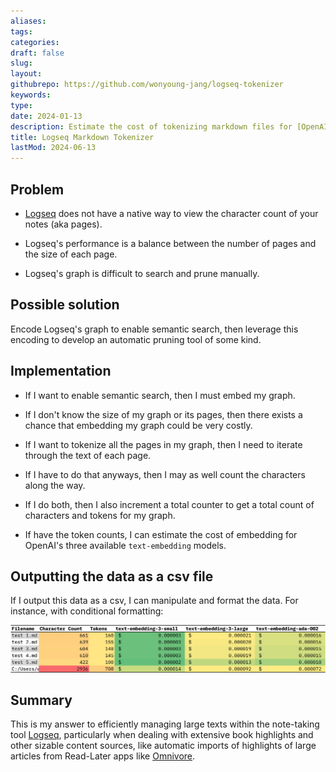 ```yaml
---
aliases: 
tags:
categories:
draft: false
slug: 
layout: 
githubrepo: https://github.com/wonyoung-jang/logseq-tokenizer
keywords: 
type: 
date: 2024-01-13
description: Estimate the cost of tokenizing markdown files for [OpenAI's text-embedding models](https://platform.openai.com/docs/guides/embeddings/)
title: Logseq Markdown Tokenizer
lastMod: 2024-06-13
---
```

## Problem

  + [Logseq](https://logseq.com/) does not have a native way to view the character count of your notes (aka pages).

  + Logseq's performance is a balance between the number of pages and the size of each page.

  + Logseq's graph is difficult to search and prune manually.

## Possible solution

Encode Logseq's graph to enable semantic search, then leverage this encoding to develop an automatic pruning tool of some kind.

## Implementation

  + If I want to enable semantic search, then I must embed my graph.

  + If I don't know the size of my graph or its pages, then there exists a chance that embedding my graph could be very costly.

  + If I want to tokenize all the pages in my graph, then I need to iterate through the text of each page.

  + If I have to do that anyways, then I may as well count the characters along the way.

  + If I do both, then I also increment a total counter to get a total count of characters and tokens for my graph.

  + If have the token counts, I can estimate the cost of embedding for OpenAI's three available `text-embedding` models.

## Outputting the data as a csv file

If I output this data as a csv, I can manipulate and format the data. For instance, with conditional formatting:

![example_output.png](/assets/example_output_1710007420546_0.png)

## Summary

This is my answer to efficiently managing large texts within the note-taking tool [Logseq](https://logseq.com/), particularly when dealing with extensive book highlights and other sizable content sources, like automatic imports of highlights of large articles from Read-Later apps like [Omnivore](https://omnivore.app/).
